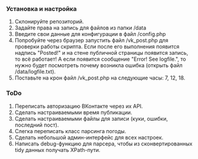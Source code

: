 ### Установка и настройка

1. Склонируйте репозиторий.
2. Задайте права на запись для файлов из папки /data
3. Введите свои данные для конфигурации в файл /config.php
4. Попробуйте через браузер запустить файл /vk_post.php для проверки
   работы скрипта. Если после его выполнения появится надпись "Posted!"
   и на стене публичной страницы появится запись, то всё работает!
   А если появится сообщение "Error! See logfile.", то нужно будет
   посмотреть почему возникла ошибка (открыть файл /data/logfile.txt).
5. Поставьте на крон файл /vk_post.php на следующие часы: 7, 12, 18.


### ToDo
1. Переписать авторизацию ВКонтакте через их API.
2. Сделать настраиваемыми время публикации.
3. Сделать настраиваемыми файлы для записи (куки, ошибки, последний пост).
4. Слегка переписать класс парсинга погоды.
5. Сделать небольшой админ-интерфейс для всех настроек.
6. Написать debug-функцию для парсера, чтобы из сконвертированных tidy данных получать XPath-пути.